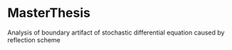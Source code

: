 # MasterThesis
Analysis of boundary artifact of stochastic differential equation caused by reflection scheme
